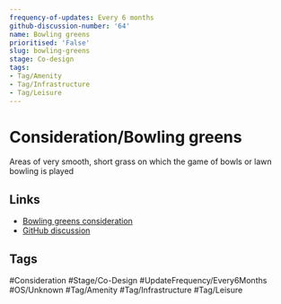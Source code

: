 ```yaml
---
frequency-of-updates: Every 6 months
github-discussion-number: '64'
name: Bowling greens
prioritised: 'False'
slug: bowling-greens
stage: Co-design
tags:
- Tag/Amenity
- Tag/Infrastructure
- Tag/Leisure
---
```


# Consideration/Bowling greens

Areas of very smooth, short grass on which the game of bowls or lawn bowling is played

## Links

* [Bowling greens consideration](https://design.planning.data.gov.uk/planning-consideration/bowling-greens)
* [GitHub discussion](https://github.com/digital-land/data-standards-backlog/discussions/64)

## Tags

#Consideration #Stage/Co-Design #UpdateFrequency/Every6Months #OS/Unknown #Tag/Amenity #Tag/Infrastructure #Tag/Leisure